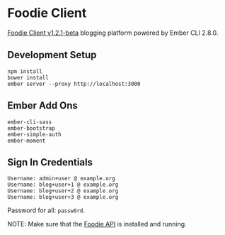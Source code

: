 # Foodie Client
[Foodie Client v1.2.1-beta](https://github.com/rickyhurtado/foodie-client/tree/v1.2.1-beta) blogging platform powered by Ember CLI 2.8.0.

## Development Setup
```
npm install
bower install
ember server --proxy http://localhost:3000
```

## Ember Add Ons
```
ember-cli-sass
ember-bootstrap
ember-simple-auth
ember-moment
```

## Sign In Credentials
```
Username: admin+user @ example.org
Username: blog+user+1 @ example.org
Username: blog+user+2 @ example.org
Username: blog+user+3 @ example.org
```

Password for all: `passw0rd`.

NOTE: Make sure that the [Foodie API](https://github.com/rickyhurtado/foodie-api) is installed and running.
